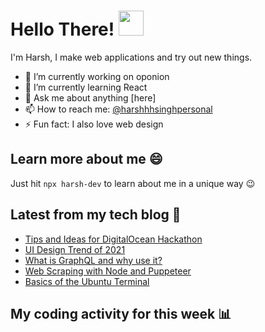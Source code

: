 # Hello There! <img src="https://media.giphy.com/media/hvRJCLFzcasrR4ia7z/giphy.gif" width="40px"></a>

I'm Harsh, I make web applications and try out new things.

 - :telescope: I’m currently working on oponion
 - :seedling: I’m currently learning React
 - :speech_balloon: Ask me about anything [here]
 - :mailbox: How to reach me: [@harshhhsinghpersonal](mailto:harshhh.singh.personal@gmail.com)
 - :zap: Fun fact: I also love web design

## Learn more about me :smile:

Just hit `npx harsh-dev` to learn about me in a unique way :wink:

## Latest from my tech blog :book:
<!-- BLOG-POST-LIST:START -->
- [Tips and Ideas for DigitalOcean Hackathon](https://dev.to/harshhhdev/tips-and-ideas-for-digitalocean-hackathon-fha)
- [UI Design Trend of 2021](https://dev.to/harshhhdev/ui-design-trend-of-2021-4fb7)
- [What is GraphQL and why use it?](https://dev.to/harshhhdev/graphql-what-and-why-3f9n)
- [Web Scraping with Node and Puppeteer](https://dev.to/harshhhdev/guide-to-web-scraping-with-node-1kpe)
- [Basics of the Ubuntu Terminal](https://dev.to/harshhhdev/basic-guide-to-ubuntu-terminal-9g4)
<!-- BLOG-POST-LIST:END -->

## My coding activity for this week 📊

<!--START_SECTION:waka-->

<!--END_SECTION:waka-->
